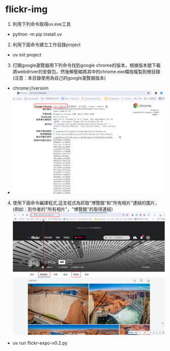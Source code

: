 # flickr-img


1. 利用下列命令取得uv.exe工具
  - python -m pip install uv
2. 利用下面命令建立工作目錄project
  - uv init project
3. 打開google瀏覽器用下列命令找到google chrome的版本，根據版本號下載將webdriver的安裝包，然後解壓縮將其中的chrome.exe檔按複製到根目錄 (注意：本目錄使用為自己的google瀏覽器版本)
- chrome://version
- ![](images/google-version.png)
4. 使用下面命令編譯程式,這支程式為抓取“博覽館“和"所有相片"連結的圖片，(例如：到作者的"所有相片"，"博覽館"的取得連結) ![](images/flickr001.png)
- uv run flickr-expo-v0.2.py

